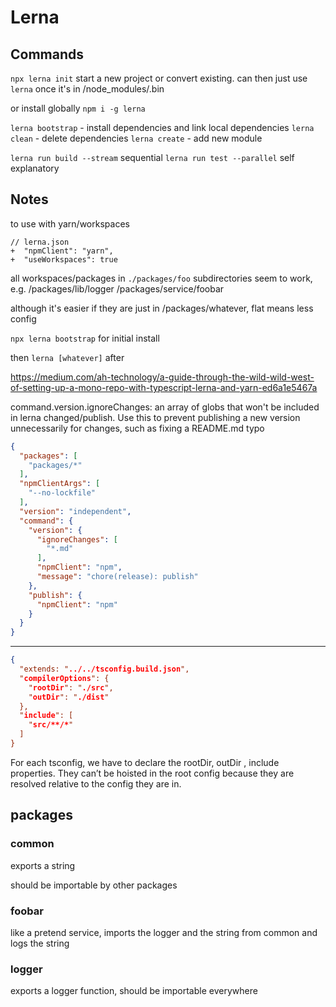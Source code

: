 # Lerna

## Commands

`npx lerna init` start a new project or convert existing. can then just use `lerna` once it's in /node_modules/.bin

or install globally `npm i -g lerna`

`lerna bootstrap` - install dependencies and link local dependencies
`lerna clean` - delete dependencies
`lerna create` - add new module

`lerna run build --stream` sequential
`lerna run test --parallel` self explanatory

## Notes

to use with yarn/workspaces

```
// lerna.json
+  "npmClient": "yarn",
+  "useWorkspaces": true
```

all workspaces/packages in `./packages/foo`
subdirectories seem to work, e.g. /packages/lib/logger /packages/service/foobar

although it's easier if they are just in /packages/whatever, flat means less config

`npx lerna bootstrap` for initial install

then `lerna [whatever]` after

https://medium.com/ah-technology/a-guide-through-the-wild-wild-west-of-setting-up-a-mono-repo-with-typescript-lerna-and-yarn-ed6a1e5467a

command.version.ignoreChanges: an array of globs that won't be included in lerna changed/publish. Use this to prevent
publishing a new version unnecessarily for changes, such as fixing a README.md typo

```json
{
  "packages": [
    "packages/*"
  ],
  "npmClientArgs": [
    "--no-lockfile"
  ],
  "version": "independent",
  "command": {
    "version": {
      "ignoreChanges": [
        "*.md"
      ],
      "npmClient": "npm",
      "message": "chore(release): publish"
    },
    "publish": {
      "npmClient": "npm"
    }
  }
}
```

---

```json
{
  "extends: "../../tsconfig.build.json",
  "compilerOptions": {
    "rootDir": "./src",
    "outDir": "./dist"
  },
  "include": [
    "src/**/*"
  ]
}
```

For each tsconfig, we have to declare the rootDir, outDir , include properties. They can’t be hoisted in the root config
because they are resolved relative to the config they are in.

## packages

### common

exports a string

should be importable by other packages

### foobar

like a pretend service, imports the logger and the string from common and logs the string

### logger

exports a logger function, should be importable everywhere